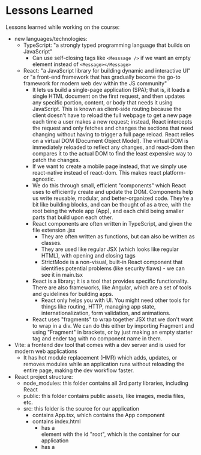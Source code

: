# Lessons Learned  
Lessons learned while working on the course:  
- new languages/technologies:
  - TypeScript: "a strongly typed programming language that builds on JavaScript"
    - Can use self-closing tags like ```<Messsage />``` if we want an empty element instead of ```<Message></Message>```
  - React: "a JavaScript library for building dynamic and interactive UI" or "a front-end framework that has gradually become the go-to framework for modern web dev within the JS community"
    - It lets us build a single-page application (SPA); that is, it loads a single HTML document on the first request, and then updates any specific portion, content, or body that needs it using JavaScript. This is known as client-side routing because the client doesn't have to reload the full webpage to get a new page each time a user makes a new request; instead, React intercepts the request and only fetches and changes the sections that need changing without having to trigger a full page reload. React relies on a virtual DOM (Document Object Model). The virtual DOM is immediately reloaded to reflect any changes, and react-dom then compares it to the actual DOM to find the least expensive way to patch the changes.
    - If we want to create a mobile page instead, that we simply use react-native instead of react-dom. This makes react platform-agnostic.
    - We do this through small, efficient "components" which React uses to efficiently create and update the DOM. Components help us write reusable, modular, and better-organized code. They're a bit like building blocks, and can be thought of as a tree, with the root being the whole app (App), and each child being smaller parts that build upon each other.
    - React components are often written in TypeScript, and given the file extension .jsx
      - They are often written as functions, but can also be written as classes.
      - They are used like regular JSX (which looks like regular HTML), with opening and closing tags
      - StrictMode is a non-visual, built-in React component that identifies potential problems (like security flaws) - we can see it in main.tsx
    - React is a library; it is a tool that provides specific functionality. There are also frameworks, like Angular, which are a set of tools and guidelines for building apps.
      - React only helps you with UI. You might need other tools for things like routing, HTTP, managing app state, internationalization, form validation, and animations.
    - React uses "fragments" to wrap together JSX that we don't want to wrap in a div. We can do this either by importing Fragment and using "Fragment" in brackets, or by just making an empty starter tag and ender tag with no component name in them.
- Vite: a frontend dev tool that comes with a dev server and is used for modern web applications
  - It has hot module replacement (HMR) which adds, updates, or removes modules while an application runs without reloading the entire page, making the dev workflow faster.
- React project structure:
  - node_modules: this folder contains all 3rd party libraries, including React
  - public: this folder contains public assets, like images, media files, etc.
  - src: this folder is the source for our application
    - contains App.tsx, which contains the App component
    - contains index.html
      - has a <div> element with the id "root", which is the container for our application
      - has a <script> element with the source "/src/main.tsx" which is the entry point to our application
    - contains package.json, which has info about the project (like the name, version, and dependencies)
      - dependencies are libraries the app itself depends on
      - devDependencies are used only for development, and are not shipped with the app
    - contains tsconfig.json, which has settings that tell the compiler how to compile our file to javascript
  - for conditional render, see 37:00 or see Conditional Rendering commit in ListGroup.tsx
  - true && an_item will return an_item (ex. true && "Hello" will return "Hello")
- shortcuts for VS Code
  - Ctl + Shift + P = Command Palette
  - Ctl + P = search for files
  - Ctl + D = multi-line cursor (lets you edit multiple instances of the same word)
